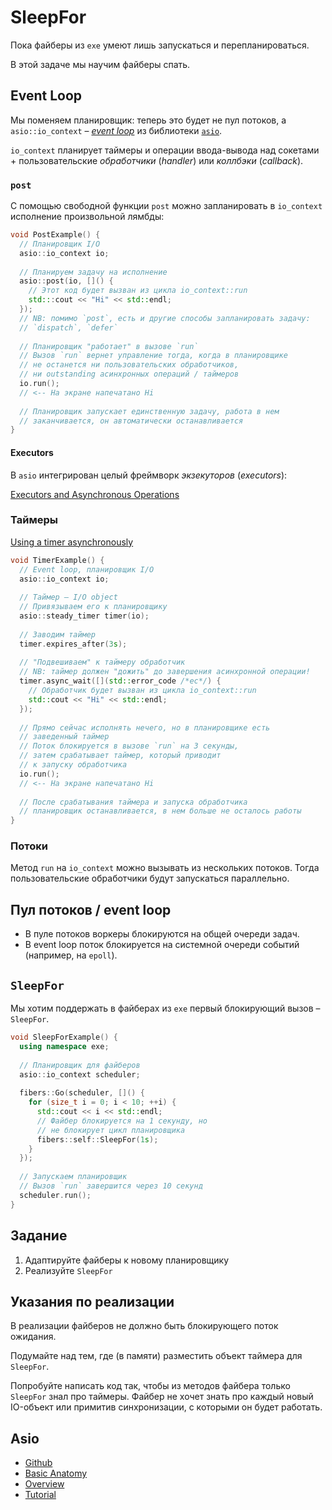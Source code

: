 # SleepFor

Пока файберы из `exe` умеют лишь запускаться и перепланироваться. 

В этой задаче мы научим файберы спать.

## Event Loop

Мы поменяем планировщик: теперь это будет не пул потоков, а `asio::io_context` – [_event loop_](http://latentflip.com/loupe/) из библиотеки [`asio`](https://think-async.com/).

`io_context` планирует таймеры и операции ввода-вывода над сокетами + пользовательские _обработчики_ (_handler_) или _коллбэки_ (_callback_).

### `post` 

С помощью свободной функции `post` можно запланировать в `io_context` исполнение произвольной лямбды: 

```cpp
void PostExample() {
  // Планировщик I/O
  asio::io_context io;
    
  // Планируем задачу на исполнение
  asio::post(io, []() {
    // Этот код будет вызван из цикла io_context::run
    std:::cout << "Hi" << std::endl;
  });
  // NB: помимо `post`, есть и другие способы запланировать задачу:
  // `dispatch`, `defer`
  
  // Планировщик "работает" в вызове `run`
  // Вызов `run` вернет управление тогда, когда в планировщике
  // не останется ни пользовательских обработчиков, 
  // ни outstanding асинхронных операций / таймеров
  io.run();
  // <-- На экране напечатано Hi
  
  // Планировщик запускает единственную задачу, работа в нем 
  // заканчивается, он автоматически останавливается
}
```

#### Executors

В `asio` интегрирован целый фреймворк _экзекуторов_ (_executors_):

[Executors and Asynchronous Operations](http://chriskohlhoff.github.io/executors/)


### Таймеры

[Using a timer asynchronously](https://think-async.com/Asio/asio-1.22.1/doc/asio/tutorial/tuttimer2.html)

```cpp
void TimerExample() {
  // Event loop, планировщик I/O
  asio::io_context io;
  
  // Таймер – I/O object
  // Привязываем его к планировщику
  asio::steady_timer timer(io);
  
  // Заводим таймер
  timer.expires_after(3s);
  
  // "Подвешиваем" к таймеру обработчик
  // NB: таймер должен "дожить" до завершения асинхронной операции!
  timer.async_wait([](std::error_code /*ec*/) {
    // Обработчик будет вызван из цикла io_context::run
    std::cout << "Hi" << std::endl;
  });
  
  // Прямо сейчас исполнять нечего, но в планировщике есть 
  // заведенный таймер
  // Поток блокируется в вызове `run` на 3 секунды, 
  // затем срабатывает таймер, который приводит 
  // к запуску обработчика
  io.run();
  // <-- На экране напечатано Hi
  
  // После срабатывания таймера и запуска обработчика
  // планировщик останавливается, в нем больше не осталось работы
}
```

### Потоки

Метод `run` на `io_context` можно вызывать из нескольких потоков. Тогда пользовательские обработчики будут запускаться параллельно.

## Пул потоков / event loop

- В пуле потоков воркеры блокируются на общей очереди задач.
- В event loop поток блокируется на системной очереди событий (например, на `epoll`).

## `SleepFor`

Мы хотим поддержать в файберах из `exe` первый блокирующий вызов – `SleepFor`.

```cpp
void SleepForExample() {
  using namespace exe;
  
  // Планировщик для файберов
  asio::io_context scheduler;
  
  fibers::Go(scheduler, []() {
    for (size_t i = 0; i < 10; ++i) {
      std::cout << i << std::endl;
      // Файбер блокируется на 1 секунду, но
      // не блокирует цикл планировщика
      fibers::self::SleepFor(1s);
    }
  });
  
  // Запускаем планировщик
  // Вызов `run` завершится через 10 секунд
  scheduler.run();
}
```

## Задание

1) Адаптируйте файберы к новому планировщику
2) Реализуйте `SleepFor`

## Указания по реализации

В реализации файберов не должно быть блокирующего поток ожидания.

Подумайте над тем, где (в памяти) разместить объект таймера для `SleepFor`.

Попробуйте написать код так, чтобы из методов файбера только `SleepFor` знал про таймеры. Файбер не хочет знать про каждый новый IO-объект или примитив синхронизации, с которыми он будет работать.

## Asio

* [Github](https://github.com/chriskohlhoff/asio/)
* [Basic Anatomy](https://think-async.com/Asio/asio-1.22.1/doc/asio/overview/basics.html)
* [Overview](https://think-async.com/Asio/asio-1.22.1/doc/asio/overview.html)
* [Tutorial](https://think-async.com/Asio/asio-1.22.1/doc/asio/tutorial.html)